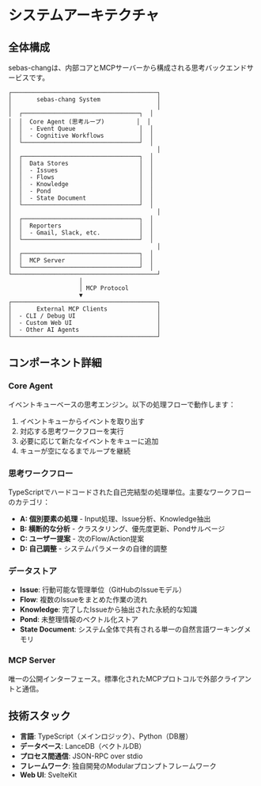 # システムアーキテクチャ

## 全体構成

sebas-changは、内部コアとMCPサーバーから構成される思考バックエンドサービスです。

```
┌─────────────────────────────────────────┐
│       sebas-chang System                │
│                                         │
│  ┌─────────────────────────────────┐  │
│  │  Core Agent (思考ループ)         │  │
│  │  - Event Queue                  │  │
│  │  - Cognitive Workflows          │  │
│  └─────────────────────────────────┘  │
│                                         │
│  ┌─────────────────────────────────┐  │
│  │  Data Stores                    │  │
│  │  - Issues                       │  │
│  │  - Flows                        │  │
│  │  - Knowledge                    │  │
│  │  - Pond                         │  │
│  │  - State Document               │  │
│  └─────────────────────────────────┘  │
│                                         │
│  ┌─────────────────────────────────┐  │
│  │  Reporters                      │  │
│  │  - Gmail, Slack, etc.           │  │
│  └─────────────────────────────────┘  │
│                                         │
│  ┌─────────────────────────────────┐  │
│  │  MCP Server                     │  │
│  └─────────────────────────────────┘  │
└─────────────────────────────────────────┘
                    │
                    │ MCP Protocol
                    ▼
┌─────────────────────────────────────────┐
│       External MCP Clients              │
│  - CLI / Debug UI                       │
│  - Custom Web UI                        │
│  - Other AI Agents                      │
└─────────────────────────────────────────┘
```

## コンポーネント詳細

### Core Agent

イベントキューベースの思考エンジン。以下の処理フローで動作します：

1. イベントキューからイベントを取り出す
2. 対応する思考ワークフローを実行
3. 必要に応じて新たなイベントをキューに追加
4. キューが空になるまでループを継続

### 思考ワークフロー

TypeScriptでハードコードされた自己完結型の処理単位。主要なワークフローのカテゴリ：

- **A: 個別要素の処理** - Input処理、Issue分析、Knowledge抽出
- **B: 横断的な分析** - クラスタリング、優先度更新、Pondサルベージ
- **C: ユーザー提案** - 次のFlow/Action提案
- **D: 自己調整** - システムパラメータの自律的調整

### データストア

- **Issue**: 行動可能な管理単位（GitHubのIssueモデル）
- **Flow**: 複数のIssueをまとめた作業の流れ
- **Knowledge**: 完了したIssueから抽出された永続的な知識
- **Pond**: 未整理情報のベクトル化ストア
- **State Document**: システム全体で共有される単一の自然言語ワーキングメモリ

### MCP Server

唯一の公開インターフェース。標準化されたMCPプロトコルで外部クライアントと通信。

## 技術スタック

- **言語**: TypeScript（メインロジック）、Python（DB層）
- **データベース**: LanceDB（ベクトルDB）
- **プロセス間通信**: JSON-RPC over stdio
- **フレームワーク**: 独自開発のModularプロンプトフレームワーク
- **Web UI**: SvelteKit